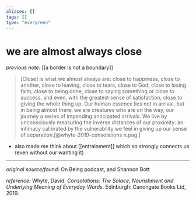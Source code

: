 ```yaml
---
aliases: []
tags: []
type: "evergreen"
---
```


# we are almost always close

_previous note:_ [[a border is not a boundary]]

> [Close] is what we almost always are: close to happiness, close to another, close to leaving, close to tears, close to God, close to losing faith, close to being done, close to saying something or close to success, and even, with the greatest sense of satisfaction, close to giving the whole thing up.
> Our human essence lies not in arrival, but in being almost there: we are creatures who are on the way, our journey a series of impending anticipated arrivals. We live by unconsciously measuring the inverse distances of our proximity: an intimacy calibrated by the vulnerability we feel in giving up our sense of separation.[@whyte-2019-consolations n.pag.]

- also made me think about [[entrainment]] which so strongly connects us (even without our wanting it)

---

_original source/found:_ On Being podcast, and Shannon Bott

_reference:_ Whyte, David. _Consolations: The Solace, Nourishment and Underlying Meaning of Everyday Words_. Edinburgh: Canongate Books Ltd, 2019.




